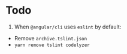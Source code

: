 # Todo

1. When `@angular/cli` uses `eslint` by default:

- Remove `archive.tslint.json`
- `yarn remove tslint codelyzer`
